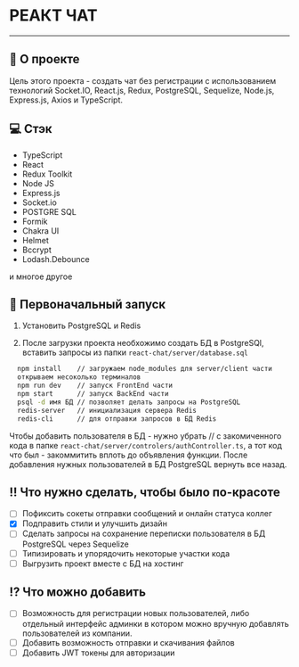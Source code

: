# РЕАКТ ЧАТ
_________

## 📝 О проекте

Цель этого проекта - создать чат без регистрации с использованием технологий Socket.IO, React.js, Redux, PostgreSQL, Sequelize, Node.js, Express.js, Axios и TypeScript.

## 💻 Стэк

- TypeScript
- React
- Redux Toolkit
- Node JS
- Express.js
- Socket.io
- POSTGRE SQL
- Formik 
- Chakra UI
- Helmet
- Bccrypt
- Lodash.Debounce

<p>и многое другое</p>

## 🚀 Первоначальный запуск

1. Установить PostgreSQL и Redis

2. После загрузки проекта необхожимо создать БД в PostgreSQl, вставить запросы из папки ```react-chat/server/database.sql```

```bash
  npm install    // загружаем node_modules для server/client части 
  открываем несоколько терминалов
  npm run dev    // запуск FrontEnd части 
  npm start      // запуск BackEnd части
  psql -d имя БД // позволяет делать запросы на PostgreSQL
  redis-server   // инициализация сервера Redis 
  redis-cli      // для отправки запросов в БД Redis
```

Чтобы добавить пользователя в БД - нужно убрать // с закомиченного кода в папке ```react-chat/server/controlers/authController.ts```, а тот код что был - закоммитить вплоть до объявления функции. После добавления нужных пользователей в БД 
PostgreSQL 
вернуть 
все назад.

## ‼️ Что нужно сделать, чтобы было по-красоте

- [ ] Пофиксить сокеты отправки сообщений и онлайн статуса коллег
- [x] Подправить стили и улучшить дизайн
- [ ] Сделать запросы на сохранение переписки пользователя в БД PostgreSQL через Sequelize
- [ ] Типизировать и упорядочить некоторые участки кода
- [ ] Выгрузить проект вместе с БД на хостинг

## ⁉️ Что можно добавить
- [ ] Возможность для регистрации новых пользователей, либо отдельный интерфейс админки в котором можно вручную добавлять пользователей из компании.
- [ ] Добавить возможность отправки и скачивания файлов
- [ ] Добавить JWT токены для авторизации 
